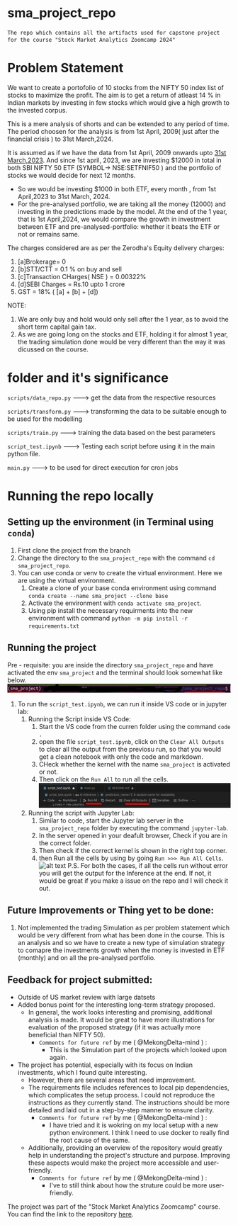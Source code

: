 # sma_project_repo
```
The repo which contains all the artifacts used for capstone project
for the course "Stock Market Analytics Zoomcamp 2024"
```
# Problem Statement

We want to create a portofolio of 10 stocks from the NIFTY 50 index list of stocks to maximize the profit. The aim is to get a return of atleast 14 % in Indian markets by investing in few stocks which would give a high growth to the invested corpus.

This is a mere analysis of shorts and can be extended to any period of time. 
The period choosen for the analysis is from 1st April, 2009( just after the financial crisis ) to 31st March,2024. 

It is assumed as if we have the data from 1st April, 2009 onwards upto <u>31st March,2023</u>. And since 1st april, 2023, we are investing $12000 in total in both SBI NIFTY 50 ETF (SYMBOL-> NSE:SETFNIF50 ) and the portfolio of stocks we would decide for next 12 months.
* So we would be investing $1000 in both ETF, every month , from 1st April,2023 to 31st March, 2024. 
* For the pre-analysed portfolio, we are taking all the money (12000) and investing in the predictions made by the model. 
At the end of the 1 year, that is 1st April,2024, we would compare the growth in investment between ETF and pre-analysed-portfolio: whether it beats the ETF or not or remains same.

The charges considered are as per the Zerodha's Equity delivery charges:

1. [a]Brokerage= 0
2. [b]STT/CTT = 0.1 %  on buy and sell
3. [c]Transaction CHarges( NSE )  = 0.00322%
4. [d]SEBI Charges = Rs.10 upto 1 crore
5. GST = 18% ( [a] + [b] + [d])


NOTE: 
1. We are only buy and hold would only sell after the 1 year, as to avoid the short term capital gain tax.
2. As we are going long on the stocks and ETF, holding it for almost 1 year, the trading simulation done would be very different than the way it was dicussed on the course. 

# folder and it's significance 

`scripts/data_repo.py` ---> get the data from the respective resources

`scripts/transform.py` ---> transforming the data to be suitable enough to be used for the modelling

`scripts/train.py` ---> training the data based on the best parameters


`script_test.ipynb` ---> Testing each script before using it in the main python file.


`main.py` ---> to be used for direct execution for cron jobs


# Running the repo locally

## Setting up the environment (in Terminal using `conda`)

1. First clone the project from the branch 
1. Change the directory to the  `sma_project_repo`  with the command `cd sma_project_repo`.
1. You can use conda or venv to create the virtual environment. Here we are using the virtual environment.
    1. Create a clone of your base conda environment using command `conda create --name sma_project --clone base`
    1. Activate the environment with `conda activate sma_project`.
    1. Using pip install the necessary requirments into the new environment with command `python -m pip install -r requirements.txt`

## Running the project

Pre - requisite:
you are inside the directory `sma_project_repo` and have activated the env  `sma_project` and the terminal should look somewhat like below.
![alt text](image.png)

1. To run the `script_test.ipynb`, we can run it inside VS code or in jupyter lab: 
    1. Running the Script inside VS Code:
        1. Start the VS code from the curren folder using the command `code .`
        1. open the file `script_test.ipynb`, click on the `Clear All Outputs` to  clear all the output from the previosu run, so that you would get a  clean notebook with only the code and markdown.
        1. CHeck whether the kernel with the name `sma_project` is activated or not. 
        1. Then click on the `Run All` to run all the cells.
        ![alt text](image-1.png)
    1. Running the script with Jupyter Lab:
        1. Similar to code, start the Jupyter lab server in the `sma_project_repo` folder by executing the command `jupyter-lab`.
        1. In the server opened in your deafult browser, Check if you are in the correct folder.
        1. Then check if the correct kernel is shown in the right top corner.
        1. then Run all the  cells by using by going `Run >>> Run All Cells`.
        ![alt text](image-2.png)
P.S. For both the cases, if all the cells run without error you will get the output for the Inference at the end. If not, it would be great if you make a issue on the repo and I will check it out.


## Future Improvements or Thing yet to be done:

1. Not implemented the trading Simulation as per problem statement which would be very different from what has been done in the course. This is an analysis and so we have to create a new type of simulation strategy to comapre the investments growth when the money is invested in ETF (monthly) and on all the pre-analysed portfolio.


## Feedback for project submitted:

- Outside of US market review with large datsets
- Added bonus point for the interesting long-term strategy proposed.
    - In general, the work looks interesting and promising, additional analysis is made. It would be great to have more illustrations for evaluation of the proposed strategy (if it was actually more beneficial than NIFTY 50).
        - `Comments for future ref` by me ( @MekongDelta-mind ) :
            - This is the Simulation part of the projects which looked upon again.
- The project has potential, especially with its focus on Indian investments, which I found quite interesting.
    - However, there are several areas that need improvement.
    - The requirements file includes references to local pip dependencies, which complicates the setup process. I could not reproduce the instructions as they currently stand. The instructions should be more detailed and laid out in a step-by-step manner to ensure clarity.
        - `Comments for future ref` by me ( @MekongDelta-mind ) :
            - I have tried and it is wokring on my local setup with a new python environment. I think I need to use docker to really find the root cause of the same.
    - Additionally, providing an overview of the repository would greatly help in understanding the project's structure and purpose. Improving these aspects would make the project more accessible and user-friendly.
        - `Comments for future ref` by me ( @MekongDelta-mind ) :
            - I've to still think about how the struture could be more user-friendly.

The project was part of the "Stock Market Analytics Zoomcamp" course. You can find the link to the repository [here](https://github.com/DataTalksClub/stock-markets-analytics-zoomcamp).
